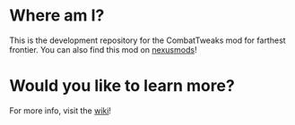 # Where am I?
This is the development repository for the CombatTweaks mod for farthest frontier.
You can also find this mod on [nexusmods](https://www.nexusmods.com/farthestfrontier/mods/??)!

# Would you like to learn more?
For more info, visit the [wiki](https://github.com/dm-develop/CombatTweaks/wiki)!